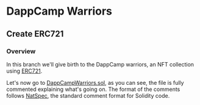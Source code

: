 # DappCamp Warriors

## Create ERC721

### Overview

In this branch we'll give birth to the DappCamp warriors, an NFT collection using [ERC721](https://eips.ethereum.org/EIPS/eip-721).

Let's now go to [DappCampWarriors.sol](contracts/DappCampWarriors.sol), as you can see, the file is fully commented explaining what's going on.
The format of the comments follows [NatSpec](https://docs.soliditylang.org/en/v0.8.13/natspec-format.html), the standard comment format for Solidity code.
